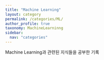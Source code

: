 ```yaml
---
title: "Machine Learning"
layout: category
permalink: /categories/ML/
author_profile: true
taxonomy: MachineLearninng
sidebar:
  nav: "categories"
---
```

Machine Learning과 관련된 지식들을 공부한 기록